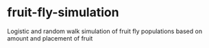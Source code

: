 # fruit-fly-simulation
Logistic and random walk simulation of fruit fly populations based on amount and placement of fruit
